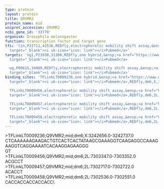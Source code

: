 ```yaml
---
type: protein
layout: protein
title: Q9VMR2
protein_name: mid
uniprot_accession: Q9VMR2
ncbi_gene_id: '33770'
organism: Drosophila melanogaster
function: transcription factor and target gene
tfs: 'tin,P22711,42536,REDfly,electrophoretic mobility shift assay,&ensp;<a href="https://www.ncbi.nlm.nih.gov/pubmed/?term=21108319%5Buid%5D"
  target="_blank"><i uk-icon="icon: link"></i>Pubmed</a>'
targets: 'ng1,P23938,31300,REDfly,one hybrid,&ensp;<a href="https://www.ncbi.nlm.nih.gov/pubmed/?term=22037703%5Buid%5D"
  target="_blank"><i uk-icon="icon: link"></i>Pubmed</a>

  wg,P09615,34009,REDfly,electrophoretic mobility shift assay,&ensp;<a href="https://www.ncbi.nlm.nih.gov/pubmed/?term=22814213%5Buid%5D"
  target="_blank"><i uk-icon="icon: link"></i>Pubmed</a>'
binding_sites: 'TFLinkLT0009236,one hybrid,&ensp;<a href="https://www.ncbi.nlm.nih.gov/pubmed/?term=22037703%5Buid%5D"
  target="_blank"><i uk-icon="icon: link"></i>Pubmed</a>,REDfly,dm6,X,3242656,3242737,-

  TFLinkLT0009456,electrophoretic mobility shift assay,&ensp;<a href="https://www.ncbi.nlm.nih.gov/pubmed/?term=22814213%5Buid%5D"
  target="_blank"><i uk-icon="icon: link"></i>Pubmed</a>,REDfly,dm6,2L,7303347,7303352,-

  TFLinkLT0009457,electrophoretic mobility shift assay,&ensp;<a href="https://www.ncbi.nlm.nih.gov/pubmed/?term=22814213%5Buid%5D"
  target="_blank"><i uk-icon="icon: link"></i>Pubmed</a>,REDfly,dm6,2L,7302717,7302722,-

  TFLinkLT0009458,electrophoretic mobility shift assay,&ensp;<a href="https://www.ncbi.nlm.nih.gov/pubmed/?term=22814213%5Buid%5D"
  target="_blank"><i uk-icon="icon: link"></i>Pubmed</a>,REDfly,dm6,2L,7302536,7302551,-'
---
```

\>TFLinkLT0009236;Q9VMR2;mid;dm6;X:3242656.0-3242737.0\CTCAAAAAAGAAGACTGTCACTCACTATAAGCGAAAGGTCAAGAGGCCAAAGAAGGTCAGGAAAATCACAAGGAGAAGGG\GT\\>TFLinkLT0009456;Q9VMR2;mid;dm6;2L:7303347.0-7303352.0\ACGCCT\\>TFLinkLT0009457;Q9VMR2;mid;dm6;2L:7302717.0-7302722.0\ACACCT\\>TFLinkLT0009458;Q9VMR2;mid;dm6;2L:7302536.0-7302551.0\CACCACCACCACCACC\